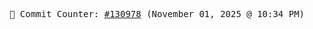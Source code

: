<p align="center">
    <samp>
        📮 Commit Counter: <a href="https://github.com/Javascript-void0/Javascript-void0/commits/main">#130978</a> (November 01, 2025 @ 10:34 PM)
    </samp>
</p>
